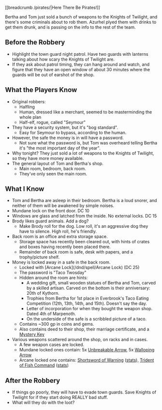 [[breadcrumb /pirates/|Here There Be Pirates!]]

<script type="module">
    import {init_links} from "/static/js/common/visual_aid_backend.js";
    import {init_accordions} from "/static/js/common/utils.js";
    init_links();
    init_accordions();
</script>

Bertha and Tom just sold a bunch of weapons to the Knights of Twilight, and there's some criminals about to rob them. Azurhel plyed them with drinks to get them drunk, and is passing on the info to the rest of the team.

## Before the Robbery

* Highlight the town guard night patrol. Have two guards with lanterns talking about how scary the Knights of Twilight are.
* If they ask about patrol timing, they can hang around and watch, and figure that they have an open window of about 30 minutes where the guards will be out of earshot of the shop.

## What the Players Know

* Original robbers:
  * Halfling
  * Human, dressed like a merchant, seemed to be masterminding the whole plan 
  * Half-elf, rogue, called "Seymour"
* They have a security system, but it's "bog standard".
  * Easy for Seymour to bypass, according to the human. 
* However, the safe the money is in will have a password. 
  * Not sure what the password is, but Tom was overheard telling Bertha it's "the most important day of the year".
* Why tonight? They just sold a lot of weapons to the Knights of Twilight, so they have more money available.
* The general layout of Tom and Bertha's shop.
  * Main room, bedroom, back room. 
  * They've only seen the main room.

## What I Know

* Tom and Bertha are asleep in their bedroom. Bertha is a loud snorer, and neither of them will be awakened by simple noises.
* Mundane lock on the front door. DC 10
* Windows are glass and latched from the inside. No external locks. DC 15
* Brody likes guard animals. Add a dog?
  * Make Brody roll for the dog. Low roll, it's an aggressive dog they have to silence. High roll, he's friendly.
* Back room is an office and extra storage space.
  * Storage space has recently been cleared out, with hints of crates and boxes having recently been placed there.
  * Remainder of back room is safe, desk with papers, and a trophy/picture shelf.
* Money is locked away in a safe in the back room.
  * Locked with [Arcane Lock](/dnd/spell/Arcane Lock) (DC 25)
  * The password is "Taco Twosday"
  * Hidden around the room are hints:
    * A wedding gift, small wooden statues of Bertha and Tom, carved by a skilled artisan. Carved on the bottom is their anniversary: 20th of Kythorn.
    * Trophies from Bertha for 1st place in Everbrook's Taco Eating Competition (12th, 13th, 14th, and 15th). Doesn't say the day.
    * Letter of incorporation for when they bought the weapon shop. Dated 4th of Marpenoth.
    * On the underside of the safe is a scribbled picture of a taco.
  * Contains ~300 gp in coins and gems.
  * Also contains deed to their shop, their marriage certificate, and a [Mystery Key](/dnd/equipment/magic-item/mystery-key)
* Various weapons scattered around the shop, on racks and in cases.
  * A few weapon cases are locked.
  * Mundane locked ones contain: 5x [Unbreakable Arrow](/dnd/equipment/magic-item/unbreakable-arrow), 5x [Walloping Arrow](/dnd/equipment/magic-item/walloping-ammunition)
  * Arcane locked one contains: [Shortsword of Warning](^https://www.outfit4events.com/runtime/cache/images/redesignProductFull/uc-kr0066-mec-mithrokil-kit-rae.jpg) ([stats](/dnd/equipment/magic-item/weapon-of-warning)), [Trident of Fish Command](^https://www.dndbeyond.com/avatars/thumbnails/7/456/1000/1000/636284778789975330.jpeg) ([stats](/dnd/equipment/magic-item/trident-of-fish-command))

## After the Robbery

* If things go poorly, they will have to evade town guards. Save Knights of Twilight for if they start doing REALLY bad stuff.
* What will they do with the loot?